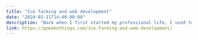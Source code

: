 ```yaml
---
title: "Ice farming and web development"
date: "2024-03-11T14:40-08:00"
description: "Back when I first started my professional life, I used to enjoy watching talks from Guy Kawasaki."
link: https://gomakethings.com/ice-farming-and-web-development/
---
```

